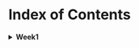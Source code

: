 # Index of Contents

<details>
  <summary>
    <b>Week1</b>
  </summary>
  <ul>
    <li>
      <a href="../Week1/Basics.playground/Contents.swift">Basics</a>
    </li>
    <ul>
        <li>Constants and Variables</li>
        <li>Type Annotations</li>
        <li>Naming Constants and Variables</li>
        <li>Printing Constants and Variables</li>
        <li>Comments</li>
        <li>Semicolons</li>
        <li>Floating-Point Numbers</li>
        <li>Type Safety and Type Inference</li>
        <li>Numeric Literals</li>
        <li>Type Aliases</li>
        <li>Booleans</li>
        <li>Tuples</li>
        <li>Optionals</li>
    </ul>
    <li>
      <a href="../Week1/BasicOperators.playground/Contents.swift">BasicOperators</a>
    </li>
    <ul>
        <li>Assignment Operator</li>
        <li>Arithmetic Operators</li>
        <li>Remainder Operator</li>
        <li>Unary Minus Operator</li>
        <li>Unary Plus Operator</li>
        <li>Compound Assignment Operators</li>
        <li>Comparison Operators</li>
        <li>Ternary Conditional Operator</li>
        <li>Nil-Coalescing Operator</li>
        <li>Range Operators</li>
        <ul>
          <li>Closed Range Operator</li>
          <li>Half-Open Range Operator</li>
          <li>One-Sided Ranges</li>
        </ul>
        <li>Logical Operators</li>
        <ul>
          <li>Logical NOT (!a) Operator</li>
          <li>Logical AND (a && b) Operator</li>
          <li>Logical OR (a || b) Operator</li>
        </ul>
    </ul>
  </ul>
</details>
